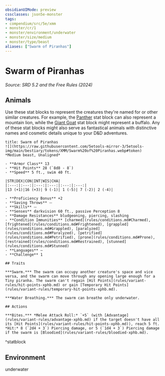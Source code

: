 ```yaml
---
obsidianUIMode: preview
cssclasses: json5e-monster
tags:
- compendium/src/5e/xmm
- monster/cr/1
- monster/environment/underwater
- monster/size/medium
- monster/type/beast
aliases: ["Swarm of Piranhas"]
---
```

# Swarm of Piranhas
*Source: SRD 5.2 and the Free Rules (2024)*  

## Animals

Use these stat blocks to represent the creatures they're named for or other similar creatures. For example, the [Panther](panther-xmm.md) stat block can also represent a mountain lion, while the [Giant Goat](giant-goat-xmm.md) stat block might represent a buffalo. Any of these stat blocks might also serve as fantastical animals with distinctive names and cosmetic details unique to your D&D adventures.

```ad-statblock
title: Swarm of Piranhas
![](https://raw.githubusercontent.com/5etools-mirror-3/5etools-img/main/bestiary/tokens/XMM/Swarm%20of%20Piranhas.webp#token)
*Medium beast, Unaligned*

- **Armor Class** 13
- **Hit Points** 28 (`8d8 - 8`)
- **Speed** 5 ft., swim 40 ft.

|STR|DEX|CON|INT|WIS|CHA|
|:---:|:---:|:---:|:---:|:---:|:---:|
|13 (+1)|16 (+3)| 9 (-1)| 1 (-5)| 7 (-2)| 2 (-4)|

- **Proficiency Bonus** +2
- **Saving Throws** ⏤
- **Skills** ⏤
- **Senses** darkvision 60 ft., passive Perception 8
- **Damage Resistances** bludgeoning, piercing, slashing
- **Condition Immunities** [charmed](rules/conditions.md#Charmed), [frightened](rules/conditions.md#Frightened), [grappled](rules/conditions.md#Grappled), [paralyzed](rules/conditions.md#Paralyzed), [petrified](rules/conditions.md#Petrified), [prone](rules/conditions.md#Prone), [restrained](rules/conditions.md#Restrained), [stunned](rules/conditions.md#Stunned)
- **Languages** —
- **Challenge** 1

## Traits

***Swarm.*** The swarm can occupy another creature's space and vice versa, and the swarm can move through any opening large enough for a Tiny piranha. The swarm can't regain [Hit Points](rules/variant-rules/hit-points-xphb.md) or gain [Temporary Hit Points](rules/variant-rules/temporary-hit-points-xphb.md).

***Water Breathing.*** The swarm can breathe only underwater.

## Actions

***Bites.*** *Melee Attack Roll:* `+5` (with [Advantage](rules/variant-rules/advantage-xphb.md) if the target doesn't have all its [Hit Points](rules/variant-rules/hit-points-xphb.md)), reach 5 ft. *Hit:* 8 (`2d4 + 3`) Piercing damage, or 5 (`1d4 + 3`) Piercing damage if the swarm is [Bloodied](rules/variant-rules/bloodied-xphb.md).
```
^statblock

## Environment

underwater